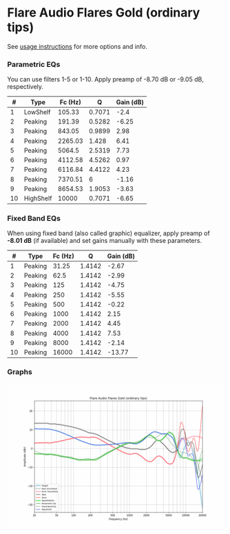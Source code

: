 # Flare Audio Flares Gold (ordinary tips)
See [usage instructions](https://github.com/jaakkopasanen/AutoEq#usage) for more options and info.

### Parametric EQs
You can use filters 1-5 or 1-10. Apply preamp of -8.70 dB or -9.05 dB, respectively.

|   # | Type      |   Fc (Hz) |      Q |   Gain (dB) |
|-----|-----------|-----------|--------|-------------|
|   1 | LowShelf  |    105.33 | 0.7071 |       -2.4  |
|   2 | Peaking   |    191.39 | 0.5282 |       -6.25 |
|   3 | Peaking   |    843.05 | 0.9899 |        2.98 |
|   4 | Peaking   |   2265.03 | 1.428  |        6.41 |
|   5 | Peaking   |   5064.5  | 2.5319 |        7.73 |
|   6 | Peaking   |   4112.58 | 4.5262 |        0.97 |
|   7 | Peaking   |   6116.84 | 4.4122 |        4.23 |
|   8 | Peaking   |   7370.51 | 6      |       -1.16 |
|   9 | Peaking   |   8654.53 | 1.9053 |       -3.63 |
|  10 | HighShelf |  10000    | 0.7071 |       -6.65 |

### Fixed Band EQs
When using fixed band (also called graphic) equalizer, apply preamp of **-8.01 dB** (if available) and set gains manually with these parameters.

|   # | Type    |   Fc (Hz) |      Q |   Gain (dB) |
|-----|---------|-----------|--------|-------------|
|   1 | Peaking |     31.25 | 1.4142 |       -2.67 |
|   2 | Peaking |     62.5  | 1.4142 |       -2.99 |
|   3 | Peaking |    125    | 1.4142 |       -4.75 |
|   4 | Peaking |    250    | 1.4142 |       -5.55 |
|   5 | Peaking |    500    | 1.4142 |       -0.22 |
|   6 | Peaking |   1000    | 1.4142 |        2.15 |
|   7 | Peaking |   2000    | 1.4142 |        4.45 |
|   8 | Peaking |   4000    | 1.4142 |        7.53 |
|   9 | Peaking |   8000    | 1.4142 |       -2.14 |
|  10 | Peaking |  16000    | 1.4142 |      -13.77 |

### Graphs
![](./Flare%20Audio%20Flares%20Gold%20(ordinary%20tips).png)
